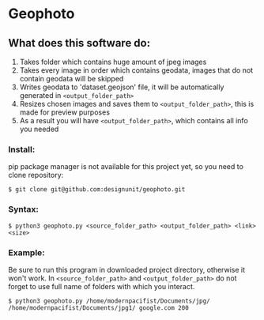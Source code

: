 # Geophoto

## What does this software do:
1) Takes folder which contains huge amount of jpeg images
2) Takes every image in order which contains geodata, images that do not contain geodata will be skipped
3) Writes geodata to 'dataset.geojson' file, it will be automatically generated in ```<output_folder_path>```
4) Resizes chosen images and saves them to ```<output_folder_path>```, this is made for preview purposes
5) As a result you will have ```<output_folder_path>```, which contains all info you needed

### Install:
pip package manager is not available for this project yet, so you need to clone repository:
```
$ git clone git@github.com:designunit/geophoto.git
```
### Syntax:
```
$ python3 geophoto.py <source_folder_path> <output_folder_path> <link> <size>
```
### Example:
Be sure to run this program in downloaded project directory, otherwise it won't work.
In ```<source_folder_path>``` and ```<output_folder_path>``` do not forget to use full name of folders with which you interact.
```
$ python3 geophoto.py /home/modernpacifist/Documents/jpg/ /home/modernpacifist/Documents/jpg1/ google.com 200
```
